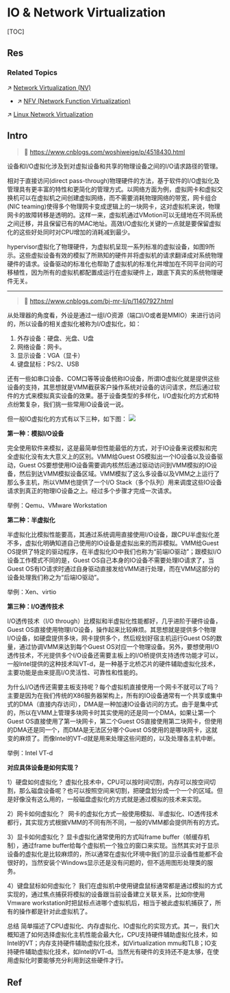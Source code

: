 # IO & Network Virtualization

[TOC]



## Res
### Related Topics
↗ [Network Virtualization (NV)](../../../🔑%20CS%20Core/🏎️%20Computer%20Networking%20and%20Communication/Network%20Virtualization%20(NV)/Network%20Virtualization%20(NV).md)
- ↗ [NFV (Network Function Virtualization)](../../../🔑%20CS%20Core/🏎️%20Computer%20Networking%20and%20Communication/Network%20Virtualization%20(NV)/NFV%20(Network%20Function%20Virtualization)/NFV%20(Network%20Function%20Virtualization).md)

↗ [Linux Network Virtualization](../../../🔑%20CS%20Core/🥷🏼%20Operating%20Systems%20&%20Kernels%20(Engineering%20Part)/Linux%20(Derived%20From%20UNIX%20Family)/🔩%20Linux%20Kernel/Linux%20IO%20&%20Files%20Management/🎠%20Linux%20Network/Linux%20Network%20Virtualization/Linux%20Network%20Virtualization.md)



## Intro
> 📎 https://www.cnblogs.com/woshiweige/p/4518430.html

设备和I/O虚拟化涉及到对虚拟设备和共享的物理设备之间的I/O请求路径的管理。

相对于直接访问(direct pass-through)物理硬件的方法，基于软件的I/O虚拟化及管理具有更丰富的特性和更简化的管理方式。以网络方面为例，虚拟网卡和虚拟交换机可以在虚拟机之间创建虚拟网络，而不需要消耗物理网络的带宽，网卡组合(NIC teaming)使得多个物理网卡变成逻辑上的一块网卡，这对虚拟机来说，物理网卡的故障转移是透明的。这样一来，虚拟机通过VMotion可以无缝地在不同系统之间迁移，并且保留已有的MAC地址。高效I/O虚拟化关键的一点就是要保留虚拟化的这些好处同时对CPU增加的消耗减到最少。

hypervisor虚拟化了物理硬件，为虚拟机呈现一系列标准的虚拟设备，如图9所示。这些虚拟设备有效的模拟了所熟知的硬件并将虚拟机的请求翻译成对系统物理硬件的请求。设备驱动的标准化也帮助了虚拟机的标准化并增加在不同平台间的可移植性，因为所有的虚拟机都配置成运行在虚拟硬件上，跟底下真实的系统物理硬件无关。


---
> 📎 https://www.cnblogs.com/bj-mr-li/p/11407927.html

从处理器的角度看，外设是通过一组I/O资源（端口I/O或者是MMIO）来进行访问的，所以设备的相关虚拟化被称为I/O虚拟化，如：
1. 外存设备：硬盘、光盘、U盘
2. 网络设备：网卡。
3. 显示设备：VGA（显卡）
4. 键盘鼠标：PS/2、USB

还有一些如串口设备、COM口等等设备统称IO设备，所谓IO虚拟化就是提供这些设备的支持，其思想就是VMM截获客户操作系统对设备的访问请求，然后通过软件的方式来模拟真实设备的效果。基于设备类型的多样化，I/O虚拟化的方式和特点纷繁复杂，我们挑一些常用IO设备说一说。

但一般IO虚拟化的方式有以下三种，如下图：
![](../../../../../Assets/Pics/Pasted%20image%2020240602124953.png)

**第一种：模拟I/O设备**

完全使用软件来模拟，这是最简单但性能最低的方式，对于IO设备来说模拟和完全虚拟化没有太大意义上的区别。VMM给Guest OS模拟出一个IO设备以及设备驱动，Guest OS要想使用IO设备需要调内核然后通过驱动访问到VMM模拟的IO设备，然后到达VMM模拟设备区域。VMM模拟了这么多设备以及VMM之上运行了那么多主机，所以VMM也提供了一个I/O Stack（多个队列）用来调度这些IO设备请求到真正的物理IO设备之上。经过多个步骤才完成一次请求。

举例：Qemu、VMware Workstation


**第二种：半虚拟化**

半虚拟化比模拟性能要高，其通过系统调用直接使用I/O设备，跟CPU半虚拟化差不多，虚拟化明确知道自己使用的IO设备是虚拟出来的而非模拟。VMM给Guest OS提供了特定的驱动程序，在半虚拟化IO中我们也称为“前端IO驱动”；跟模拟I/O设备工作模式不同的是，Guest OS自己本身的IO设备不需要处理IO请求了，当Guest OS有IO请求时通过自身驱动直接发给VMM进行处理，而在VMM这部分的设备处理我们称之为“后端IO驱动”。

举例：Xen、virtio


**第三种：I/O透传技术**

I/O透传技术（I/O through）比模拟和半虚拟化性能都好，几乎进阶于硬件设备，Guest OS直接使用物理I/O设备，操作起来比较麻烦。其思想就是提供多个物理I/O设备，如硬盘提供多块，网卡提供多个，然后规划好宿主机运行Guest OS的数量，通过协调VMM来达到每个Guest OS对应一个物理设备。另外，要想使用I/O透传技术，不光提供多个I/O设备还需要主板上的I/O桥提供支持透传功能才可以，一般Intel提供的这种技术叫VT-d，是一种基于北桥芯片的硬件辅助虚拟化技术，主要功能是由来提高I/O灵活性、可靠性和性能的。

为什么I/O透传还需要主板支持呢？每个虚拟机直接使用一个网卡不就可以了吗？主要是因为在我们传统的X86服务器架构上，所有的IO设备通常有一个共享或集中式的DMA（直接内存访问），DMA是一种加速IO设备访问的方式。由于是集中式的，所以在VMM上管理多块网卡时其实使用的还是同一个DMA，如果让第一个Guest OS直接使用了第一块网卡，第二个Guest OS直接使用第二块网卡，但使用的DMA还是同一个，而DMA是无法区分哪个Guest OS使用的是哪块网卡，这就变的麻烦了。而像Intel的VT-d就是用来处理这些问题的，以及处理各主机中断。

举例：Intel VT-d


**对应具体设备是如何实现？**

1）硬盘如何虚拟化？
虚拟化技术中，CPU可以按时间切割，内存可以按空间切割，那么磁盘设备呢？也可以按照空间来切割，把硬盘划分成一个一个的区域。但是好像没有这么用的，一般磁盘虚拟化的方式就是通过模拟的技术来实现。

2）网卡如何虚拟化？ 
网卡的虚拟化方式一般使用模拟、半虚拟化、IO透传技术都行，其实现方式根据VMM的不同有所不同，一般的VMM都会提供所有的方式。

3）显卡如何虚拟化？
显卡虚拟化通常使用的方式叫frame buffer（帧缓存机制），通过frame buffer给每个虚拟机一个独立的窗口来实现。当然其实对于显示设备的虚拟化是比较麻烦的，所以通常在虚拟化环境中我们的显示设备性能都不会很好的，当然安装个Windows显示还是没有问题的，但不适用图形处理类的服务。

4）键盘鼠标如何虚拟化？
我们在虚拟机中使用键盘鼠标通常都是通过模拟的方式实现的，通过焦点捕获将模拟的设备跟当前设备建立关联关系，比如你使用Vmware workstation时把鼠标点进哪个虚拟机后，相当于被此虚拟机捕获了，所有的操作都是针对此虚拟机了。

总结
简单描述了CPU虚拟化、内存虚拟化、IO虚拟化的实现方式。其一，我们大概知道了如何选择虚拟化主机性能会最大化，CPU支持硬件辅助虚拟化技术，如Intel的VT；内存支持硬件辅助虚拟化技术，如Virtualization mmu和TLB；IO支持硬件辅助虚拟化技术，如Intel的VT-d。当然光有硬件的支持还不是太够，在使用虚拟化时要能够充分利用到这些硬件才行。



## Ref
[虚拟化技术原理（CPU、内存、IO） | cnblog]: https://www.cnblogs.com/bj-mr-li/p/11407927.html

[理解全虚拟、半虚拟以及硬件辅助的虚拟化 | cnblog]: https://www.cnblogs.com/woshiweige/p/4518430.html

